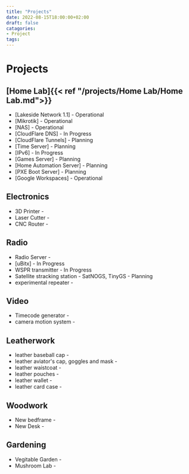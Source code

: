```yaml
---
title: "Projects"
date: 2022-08-15T18:00:00+02:00
draft: false
catagories:
- Project
tags:
---
```

# Projects

## [Home Lab]{{< ref "/projects/Home Lab/Home Lab.md">}}
- [Lakeside Network 1.1] - Operational
- [Mikrotik] - Operational
- [NAS] - Operational
- [CloudFlare DNS] - In Progress
- [CloudFlare Tunnels] - Planning
- [Time Server] - Planning
- [IPv6] - In Progress
- [Games Server] - Planning
- [Home Automation Server] - Planning
- [PXE Boot Server] - Planning
- [Google Workspaces] - Operational

## Electronics
- 3D Printer - 
- Laser Cutter - 
- CNC Router - 

## Radio
- Radio Server - 
- [uBitx] - In Progress
- WSPR transmitter - In Progress
- Satellite stracking station - SatNOGS, TinyGS - Planning
- experimental repeater - 

## Video
- Timecode generator - 
- camera motion system - 

## Leatherwork
- leather baseball cap - 
- leather aviator's cap, goggles and mask - 
- leather waistcoat - 
- leather pouches - 
- leather wallet - 
- leather card case - 

## Woodwork
- New bedframe - 
- New Desk - 

## Gardening
- Vegitable Garden - 
- Mushroom Lab - 

